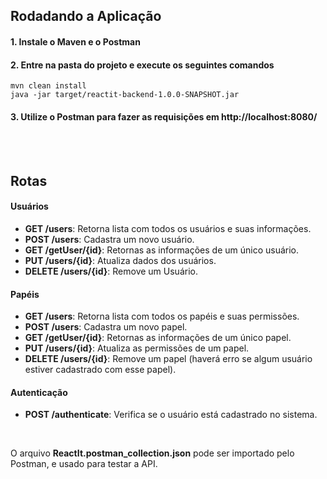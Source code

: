 ## Rodadando a Aplicação

#### 1. Instale o Maven e o Postman

#### 2. Entre na pasta do projeto e execute os seguintes comandos
```
mvn clean install
java -jar target/reactit-backend-1.0.0-SNAPSHOT.jar
```

#### 3. Utilize o Postman para fazer as requisições em http://localhost:8080/



<br><br>

## Rotas

#### Usuários

* **GET /users**: Retorna lista com todos os usuários e suas informações.
* **POST /users**: Cadastra um novo usuário.
* **GET /getUser/{id}**: Retornas as informações de um único usuário.
* **PUT /users/{id}**: Atualiza dados dos usuários.
* **DELETE /users/{id}**: Remove um Usuário.

#### Papéis

* **GET /users**: Retorna lista com todos os papéis e suas permissões.
* **POST /users**: Cadastra um novo papel.
* **GET /getUser/{id}**: Retornas as informações de um único papel.
* **PUT /users/{id}**: Atualiza as permissões de um papel.
* **DELETE /users/{id}**: Remove um papel (haverá erro se algum usuário estiver cadastrado com esse papel).  

#### Autenticação

* **POST /authenticate**: Verifica se o usuário está cadastrado no sistema.

<br>

O arquivo **ReactIt.postman_collection.json** pode ser importado pelo Postman, e usado para testar a API.



